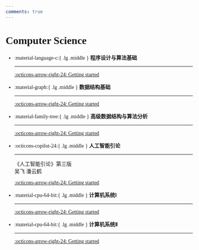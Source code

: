 ```yaml
---
comments: true
---
```


<span style="font-family: 'Times New Roman';">

# Computer Science

<div class="grid cards" markdown>

-   :material-language-c:{ .lg .middle } __程序设计与算法基础__

    ---

    

    [:octicons-arrow-right-24: Getting started](FPA/Chapter1.md)

-   :material-graph:{ .lg .middle } __数据结构基础__

    ---

    

    [:octicons-arrow-right-24: Getting started](FDS/Chapter1.md)

-   :material-family-tree:{ .lg .middle } __高级数据结构与算法分析__

    ---

    

    [:octicons-arrow-right-24: Getting started](ADS/Chapter1.md)

-   :octicons-copilot-24:{ .lg .middle } __人工智能引论__

    ---

    《人工智能引论》第三版    
    吴飞 潘云鹤

    [:octicons-arrow-right-24: Getting started](AID/Chapter1.md)

-   :material-cpu-64-bit:{ .lg .middle } __计算机系统Ⅰ__

    ---

    

    [:octicons-arrow-right-24: Getting started](System1/Chapter1.md)

-   :material-cpu-64-bit:{ .lg .middle } __计算机系统Ⅱ__

    ---

    

    [:octicons-arrow-right-24: Getting started](System2/Chapter1.md)

</div>